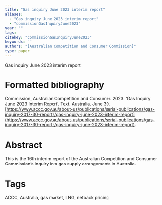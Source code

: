 ```yaml
---
title: "Gas inquiry June 2023 interim report"
aliases:
  - "Gas inquiry June 2023 interim report"
  - "commissionGasInquiryJune2023"
year: ""
tags: 
citekey: "commissionGasInquiryJune2023"
keywords: ""
authors: "[Australian Competition and Consumer Commission]"
type: paper
---
```

Gas inquiry June 2023 interim report

# Formatted bibliography

Commission, Australian Competition and Consumer. 2023. ‘Gas Inquiry June 2023 Interim Report’. Text. Australia. June 30. [https://www.accc.gov.au/about-us/publications/serial-publications/gas-inquiry-2017-30-reports/gas-inquiry-june-2023-interim-report](https://www.accc.gov.au/about-us/publications/serial-publications/gas-inquiry-2017-30-reports/gas-inquiry-june-2023-interim-report).


# Abstract

This is the 16th interim report of the Australian Competition and Consumer Commission’s inquiry into gas supply arrangements in Australia.


# Tags
ACCC, Australia, gas market, LNG, netback pricing

